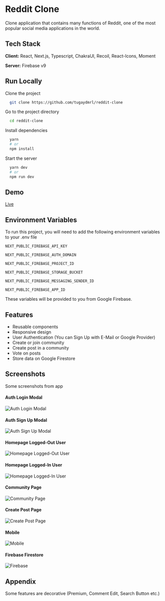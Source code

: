 
# Reddit Clone

Clone application that contains many functions of Reddit, one of the most popular social media applications in the world.



## Tech Stack

**Client:** React, Next.js, Typescript, ChakraUI, Recoil, React-Icons, Moment

**Server:** Firebase v9


## Run Locally

Clone the project

```bash
  git clone https://github.com/tugaydmrl/reddit-clone
```

Go to the project directory

```bash
  cd reddit-clone
```

Install dependencies

```bash
  yarn
  # or
  npm install
```

Start the server

```bash
  yarn dev
  # or
  npm run dev
```


## Demo

[Live](https://reddit.tugaydemirel.com/)


## Environment Variables

To run this project, you will need to add the following environment variables to your .env file

`NEXT_PUBLIC_FIREBASE_API_KEY`

`NEXT_PUBLIC_FIREBASE_AUTH_DOMAIN`

`NEXT_PUBLIC_FIREBASE_PROJECT_ID`

`NEXT_PUBLIC_FIREBASE_STORAGE_BUCKET`

`NEXT_PUBLIC_FIREBASE_MESSAGING_SENDER_ID`

`NEXT_PUBLIC_FIREBASE_APP_ID`

These variables will be provided to you from Google Firebase.


## Features

- Reusable components
- Responsive design
- User Authentication (You can Sign Up with E-Mail or Google Provider)
- Create or join community
- Create post in a community
- Vote on posts
- Store data on Google Firestore

## Screenshots
Some screenshots from app

#### Auth Login Modal
![Auth Login Modal](https://user-images.githubusercontent.com/78755726/174494339-0325b76c-8b21-41d9-840b-1fca840ce403.png)

#### Auth Sign Up Modal
![Auth Sign Up Modal](https://user-images.githubusercontent.com/78755726/174494274-8b2a8c17-b6b2-47c9-a138-89a1aaed6435.png)

#### Homepage Logged-Out User
![Homepage Logged-Out User](https://user-images.githubusercontent.com/78755726/174494275-340220ad-90a2-45d8-b8c9-a400ec60aee4.png)

#### Homepage Logged-In User
![Homepage Logged-In User](https://user-images.githubusercontent.com/78755726/174494288-bceea5e1-4e12-4681-93c9-99398610ca66.png)

#### Community Page
![Community Page](https://user-images.githubusercontent.com/78755726/174494295-73b2b257-dd81-4095-b70f-24d489da8187.png)

#### Create Post Page
![Create Post Page](https://user-images.githubusercontent.com/78755726/174494328-54d5fc3e-8aa1-4754-a408-a48c81da487b.png)

#### Mobile
![Mobile](https://user-images.githubusercontent.com/78755726/174494310-3e3eb2ff-49e6-46cb-b144-d4b759d2a50c.png)

#### Firebase Firestore 
![Firebase](https://user-images.githubusercontent.com/78755726/174494302-cde167f6-1700-4a4c-a7eb-8baa89917f28.png)

## Appendix

Some features are decorative (Premium, Comment Edit, Search Button etc.)

